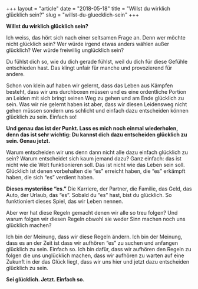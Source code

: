 +++
layout = "article"
date = "2018-05-18"
title = "Willst du wirklich glücklich sein?"
slug = "willst-du-gluecklich-sein"
+++

**Willst du wirklich glücklich sein?**

Ich weiss, das hört sich nach einer seltsamen Frage an. Denn wer möchte nicht glücklich sein? Wer würde irgend etwas anders wählen außer glücklich? Wer würde freiwillig unglücklich sein?

Du fühlst dich so, wie du dich gerade fühlst, weil du dich für diese Gefühle entschieden hast. Das klingt unfair für manche und provozierend für andere. 

Schon von klein auf haben wir gelernt, dass das Leben aus Kämpfen besteht, dass wir uns durchboxen müssen und es eine ordentliche Portion an Leiden mit sich bringt seinen Weg zu gehen und am Ende glücklich zu sein. Was wir nie gelernt haben ist aber, dass wir diesen Leidensweg nicht gehen müssen sondern uns schlicht und einfach dazu entscheiden können glücklich zu sein. Einfach so!

**Und genau das ist der Punkt. Lass es mich noch einmal wiederholen, denn das ist sehr wichtig: Du kannst dich dazu entscheiden glücklich zu sein. Genau jetzt.**

Warum entscheiden wir uns denn dann nicht alle dazu einfach glücklich zu sein? Warum entscheidet sich kaum jemand dazu? Ganz einfach:  das ist nicht wie die Welt funktionieren soll. Das ist nicht wie das Leben sein soll. Glücklich ist denen vorbehalten die “es” erreicht haben, die “es” erkämpft haben, die sich “es” verdient haben.

**Dieses mysteriöse “es.”** Die Karriere, der Partner, die Familie, das Geld, das Auto, der Urlaub, das “es”. Sobald du “es” hast, bist du glücklich. So funktioniert dieses Spiel, das wir Leben nennen.

Aber wer hat diese Regeln gemacht denen wir alle so treu folgen? Und warum folgen wir diesen Regeln obwohl sie weder Sinn machen noch uns glücklich machen?

Ich bin der Meinung, dass wir diese Regeln ändern. Ich bin der Meinung, dass es an der Zeit ist dass wir aufhören “es” zu suchen und anfangen glücklich zu sein. Einfach so. Ich bin dafür, dass wir aufhören den Regeln zu folgen die uns unglücklich machen, dass wir aufhören zu warten auf eine Zukunft in der das Glück liegt, dass wir uns hier und jetzt dazu entscheiden glücklich zu sein.

**Sei glücklich. Jetzt. Einfach so.**